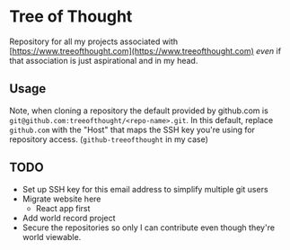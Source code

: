 # Tree of Thought
Repository for all my projects associated with [https://www.treeofthought.com](https://www.treeofthought.com) _even_ if that association is just aspirational and in my head.

## Usage
Note, when cloning a repository the default provided by github.com is `git@github.com:treeofthought/<repo-name>.git`. In this default, replace `github.com` with the "Host" that maps the SSH key you're using for repository access. (`github-treeofthought` in my case)

## TODO
* Set up SSH key for this email address to simplify multiple git users
* Migrate website here
  * React app first
* Add world record project 
* Secure the repositories so only I can contribute even though they're world viewable.

